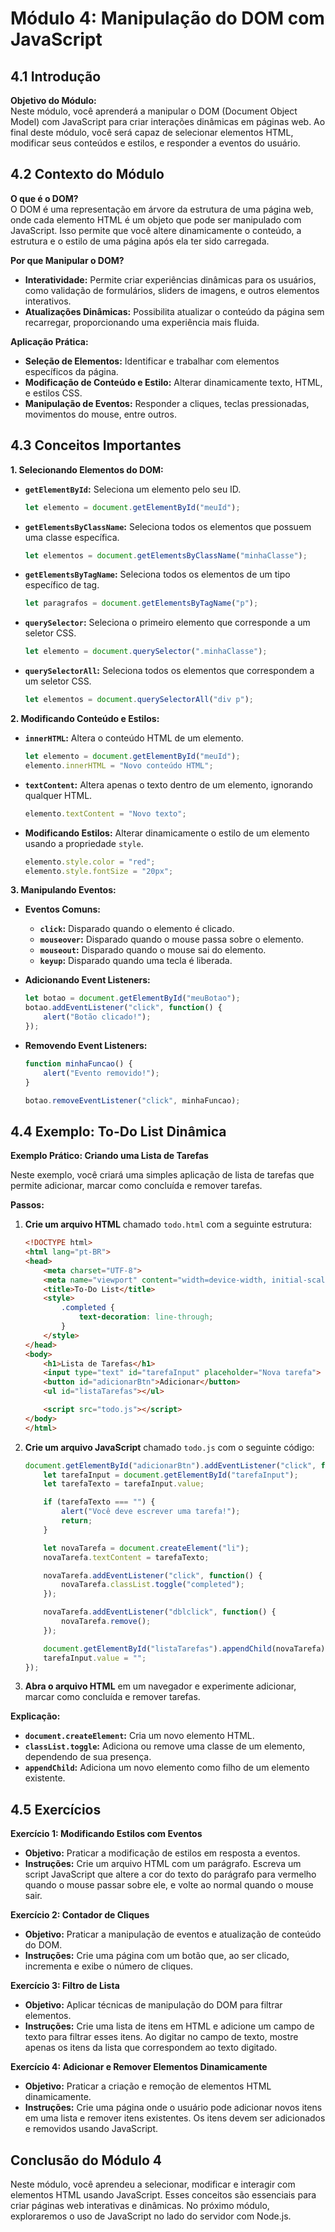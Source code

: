 
# Módulo 4: Manipulação do DOM com JavaScript

## 4.1 Introdução

**Objetivo do Módulo:**  
Neste módulo, você aprenderá a manipular o DOM (Document Object Model) com JavaScript para criar interações dinâmicas em páginas web. Ao final deste módulo, você será capaz de selecionar elementos HTML, modificar seus conteúdos e estilos, e responder a eventos do usuário.

## 4.2 Contexto do Módulo

**O que é o DOM?**  
O DOM é uma representação em árvore da estrutura de uma página web, onde cada elemento HTML é um objeto que pode ser manipulado com JavaScript. Isso permite que você altere dinamicamente o conteúdo, a estrutura e o estilo de uma página após ela ter sido carregada.

**Por que Manipular o DOM?**  
- **Interatividade:** Permite criar experiências dinâmicas para os usuários, como validação de formulários, sliders de imagens, e outros elementos interativos.
- **Atualizações Dinâmicas:** Possibilita atualizar o conteúdo da página sem recarregar, proporcionando uma experiência mais fluida.

**Aplicação Prática:**  
- **Seleção de Elementos:** Identificar e trabalhar com elementos específicos da página.
- **Modificação de Conteúdo e Estilo:** Alterar dinamicamente texto, HTML, e estilos CSS.
- **Manipulação de Eventos:** Responder a cliques, teclas pressionadas, movimentos do mouse, entre outros.

## 4.3 Conceitos Importantes

**1. Selecionando Elementos do DOM:**
- **`getElementById`:** Seleciona um elemento pelo seu ID.
  ```javascript
  let elemento = document.getElementById("meuId");
  ```
- **`getElementsByClassName`:** Seleciona todos os elementos que possuem uma classe específica.
  ```javascript
  let elementos = document.getElementsByClassName("minhaClasse");
  ```
- **`getElementsByTagName`:** Seleciona todos os elementos de um tipo específico de tag.
  ```javascript
  let paragrafos = document.getElementsByTagName("p");
  ```
- **`querySelector`:** Seleciona o primeiro elemento que corresponde a um seletor CSS.
  ```javascript
  let elemento = document.querySelector(".minhaClasse");
  ```
- **`querySelectorAll`:** Seleciona todos os elementos que correspondem a um seletor CSS.
  ```javascript
  let elementos = document.querySelectorAll("div p");
  ```

**2. Modificando Conteúdo e Estilos:**
- **`innerHTML`:** Altera o conteúdo HTML de um elemento.
  ```javascript
  let elemento = document.getElementById("meuId");
  elemento.innerHTML = "Novo conteúdo HTML";
  ```
- **`textContent`:** Altera apenas o texto dentro de um elemento, ignorando qualquer HTML.
  ```javascript
  elemento.textContent = "Novo texto";
  ```
- **Modificando Estilos:** Alterar dinamicamente o estilo de um elemento usando a propriedade `style`.
  ```javascript
  elemento.style.color = "red";
  elemento.style.fontSize = "20px";
  ```

**3. Manipulando Eventos:**
- **Eventos Comuns:**
  - **`click`:** Disparado quando o elemento é clicado.
  - **`mouseover`:** Disparado quando o mouse passa sobre o elemento.
  - **`mouseout`:** Disparado quando o mouse sai do elemento.
  - **`keyup`:** Disparado quando uma tecla é liberada.
  
- **Adicionando Event Listeners:**
  ```javascript
  let botao = document.getElementById("meuBotao");
  botao.addEventListener("click", function() {
      alert("Botão clicado!");
  });
  ```

- **Removendo Event Listeners:**
  ```javascript
  function minhaFuncao() {
      alert("Evento removido!");
  }

  botao.removeEventListener("click", minhaFuncao);
  ```

## 4.4 Exemplo: To-Do List Dinâmica

**Exemplo Prático: Criando uma Lista de Tarefas**

Neste exemplo, você criará uma simples aplicação de lista de tarefas que permite adicionar, marcar como concluída e remover tarefas.

**Passos:**
1. **Crie um arquivo HTML** chamado `todo.html` com a seguinte estrutura:
   ```html
   <!DOCTYPE html>
   <html lang="pt-BR">
   <head>
       <meta charset="UTF-8">
       <meta name="viewport" content="width=device-width, initial-scale=1.0">
       <title>To-Do List</title>
       <style>
           .completed {
               text-decoration: line-through;
           }
       </style>
   </head>
   <body>
       <h1>Lista de Tarefas</h1>
       <input type="text" id="tarefaInput" placeholder="Nova tarefa">
       <button id="adicionarBtn">Adicionar</button>
       <ul id="listaTarefas"></ul>

       <script src="todo.js"></script>
   </body>
   </html>
   ```

2. **Crie um arquivo JavaScript** chamado `todo.js` com o seguinte código:
   ```javascript
   document.getElementById("adicionarBtn").addEventListener("click", function() {
       let tarefaInput = document.getElementById("tarefaInput");
       let tarefaTexto = tarefaInput.value;

       if (tarefaTexto === "") {
           alert("Você deve escrever uma tarefa!");
           return;
       }

       let novaTarefa = document.createElement("li");
       novaTarefa.textContent = tarefaTexto;

       novaTarefa.addEventListener("click", function() {
           novaTarefa.classList.toggle("completed");
       });

       novaTarefa.addEventListener("dblclick", function() {
           novaTarefa.remove();
       });

       document.getElementById("listaTarefas").appendChild(novaTarefa);
       tarefaInput.value = "";
   });
   ```

3. **Abra o arquivo HTML** em um navegador e experimente adicionar, marcar como concluída e remover tarefas.

**Explicação:**
- **`document.createElement`:** Cria um novo elemento HTML.
- **`classList.toggle`:** Adiciona ou remove uma classe de um elemento, dependendo de sua presença.
- **`appendChild`:** Adiciona um novo elemento como filho de um elemento existente.

## 4.5 Exercícios

**Exercício 1: Modificando Estilos com Eventos**
- **Objetivo:** Praticar a modificação de estilos em resposta a eventos.
- **Instruções:** Crie um arquivo HTML com um parágrafo. Escreva um script JavaScript que altere a cor do texto do parágrafo para vermelho quando o mouse passar sobre ele, e volte ao normal quando o mouse sair.

**Exercício 2: Contador de Cliques**
- **Objetivo:** Praticar a manipulação de eventos e atualização de conteúdo do DOM.
- **Instruções:** Crie uma página com um botão que, ao ser clicado, incrementa e exibe o número de cliques.

**Exercício 3: Filtro de Lista**
- **Objetivo:** Aplicar técnicas de manipulação do DOM para filtrar elementos.
- **Instruções:** Crie uma lista de itens em HTML e adicione um campo de texto para filtrar esses itens. Ao digitar no campo de texto, mostre apenas os itens da lista que correspondem ao texto digitado.

**Exercício 4: Adicionar e Remover Elementos Dinamicamente**
- **Objetivo:** Praticar a criação e remoção de elementos HTML dinamicamente.
- **Instruções:** Crie uma página onde o usuário pode adicionar novos itens em uma lista e remover itens existentes. Os itens devem ser adicionados e removidos usando JavaScript.

## Conclusão do Módulo 4

Neste módulo, você aprendeu a selecionar, modificar e interagir com elementos HTML usando JavaScript. Esses conceitos são essenciais para criar páginas web interativas e dinâmicas. No próximo módulo, exploraremos o uso de JavaScript no lado do servidor com Node.js.
